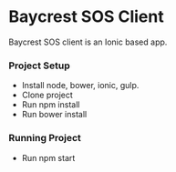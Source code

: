 # Baycrest SOS Client

Baycrest SOS client is an Ionic based app.

### Project Setup
  - Install node, bower, ionic, gulp.
  - Clone project
  - Run npm install
  - Run bower install

### Running Project
  - Run npm start

